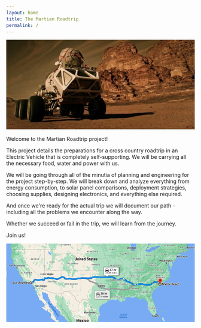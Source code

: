 ```yaml
---
layout: home
title: The Martian Roadtrip
permalink: /
---
```


![Martian Rover](/assets/images/rover1.png)

Welcome to the Martian Roadtrip project! 

This project details the preparations for a cross country roadtrip in an Electric Vehicle that is completely self-supporting.  We will be carrying all the necessary food, water and power with us.

We will be going through all of the minutia of planning and engineering for the project step-by-step.  We will break down and analyze everything from energy consumption, to solar panel comparisons, deployment strategies, choosing supplies, designing electronics, and everything else required. 

And once we're ready for the actual trip we will document our path - including all the problems we encounter along the way.

Whether we succeed or fail in the trip, we will learn from the journey.

Join us!


![Martian Rover](/assets/images/TripPlan1.png)




